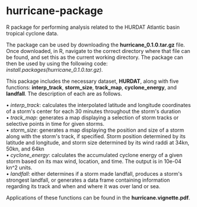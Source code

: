 # hurricane-package

R package for performing analysis related to the HURDAT Atlantic basin tropical cyclone data. 

The package can be used by downloading the **hurricane_0.1.0.tar.gz** file. Once downloaded, in R, navigate to the correct directory where that file can be found, and set this as the current working directory. The package can then be used by using the following code: *install.packages(hurricane_0.1.0.tar.gz)*.

This package includes the necessary dataset, **HURDAT**, along with five functions: **interp_track**, **storm_size**, **track_map**, **cyclone_energy**, and **landfall**. The description of each are as follows.


• *interp_track*: calculates the interpolated latitude and longitude coordinates of a storm's center for each 30 minutes throughout the storm's duration<br>
• *track_map*: generates a map displaying a selection of storm tracks or selective points in time for given storms.<br>
• *storm_size*: generates a map displaying the position and size of a storm along with the storm's track, if specified. Storm position determined by its latitude and longitude, and storm size determined by its wind raddi at 34kn, 50kn, and 64kn<br>
• *cyclone_energy*: calculates the accumulated cyclone energy of a given storm based on its max wind, location, and time. The output is in 10e-04 kn^2 units.<br>
• *landfall*: either determines if a storm made landfall, produces a storm's strongest landfall, or generates a data frame containing information regarding its track and when and where it was over land or sea.

Applications of these functions can be found in the **hurricane.vignette.pdf**.
